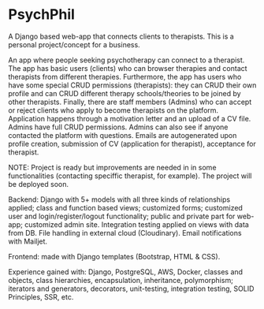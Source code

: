 # PsychPhil
A Django based web-app that connects clients to therapists. This is a personal project/concept for a business.

An app where people seeking psychotherapy can connect to a therapist. The app has basic users (clients) who can browser therapies and contact therapists from different therapies. Furthermore, the app has users who have some special CRUD permissions (therapists): they can CRUD their own profile and can CRUD different therapy schools/theories to be joined by other therapists. Finally, there are staff members (Admins) who can accept or reject clients who apply to become therapists on the platform. Application happens through a motivation letter and an upload of a CV file. Admins have full CRUD permissions. Admins can also see if anyone contacted the platform with questions. Emails are autogenerated upon profile creation, submission of CV (application for therapist), acceptance for therapist.

NOTE: Project is ready but improvements are needed in in some functionalities (contacting speciffic therapist, for example). The project will be deployed soon.

Backend: Django with 5+ models with all three kinds of relationships applied; class and function based views; 
customized forms; customized user and login/register/logout functionality; public and private part for web-app; customized admin site. Integration testing applied on views with data from DB. File handling in external cloud (Cloudinary). Email notifications with Mailjet.

Frontend: made with Django templates (Bootstrap, HTML & CSS).

Experience gained with: Django, PostgreSQL, AWS, Docker, classes and objects, class hierarchies, encapsulation, inheritance, polymorphism;
iterators and generators, decorators, unit-testing, integration testing, SOLID Principles, SSR, etc.
